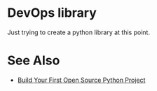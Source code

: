 # DevOps library

Just trying to create a python library at this point.

# See Also

* [Build Your First Open Source Python Project](https://towardsdatascience.com/build-your-first-open-source-python-project-53471c9942a7)
